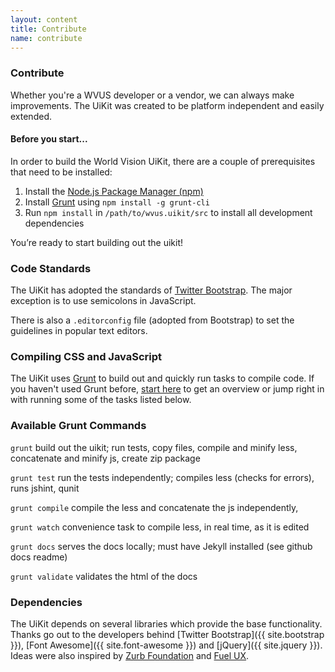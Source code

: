 ```yaml
---
layout: content
title: Contribute
name: contribute
---
```

### Contribute

Whether you're a WVUS developer or a vendor, we can always make improvements. The UiKit was created to be platform independent and easily extended.

#### Before you start...

In order to build the World Vision UiKit, there are a couple of prerequisites that need to be installed:

1. Install the [Node.js Package Manager (npm)](http://nodejs.org/)
2. Install [Grunt](http://gruntjs.com/) using `npm install -g grunt-cli`
3. Run `npm install` in `/path/to/wvus.uikit/src` to install all development dependencies

You’re ready to start building out the uikit!

### Code Standards

The UiKit has adopted the standards of [Twitter Bootstrap](https://github.com/twbs/bootstrap/blob/master/CONTRIBUTING.md#code-guidelines). The major exception is to use semicolons in JavaScript.

There is also a `.editorconfig` file (adopted from Bootstrap) to set the guidelines in popular text editors.

### Compiling CSS and JavaScript
The UiKit uses [Grunt](http://gruntjs.com/) to build out and quickly run tasks to compile code.  If you haven't used Grunt before, [start here](http://gruntjs.com/getting-started) to get an overview or jump right in with running some of the tasks listed below.

### Available Grunt Commands

`grunt` build out the uikit; run tests, copy files, compile and minify less, concatenate and minify js, create zip package

`grunt test` run the tests independently; compiles less (checks for errors), runs jshint, qunit

`grunt compile` compile the less and concatenate the js independently,

`grunt watch` convenience task to compile less, in real time, as it is edited

`grunt docs` serves the docs locally; must have Jekyll installed (see github docs readme)

`grunt validate` validates the html of the docs

### Dependencies
The UiKit depends on several libraries which provide the base functionality.  Thanks go out to the developers behind [Twitter Bootstrap]({{ site.bootstrap }}), [Font Awesome]({{ site.font-awesome }}) and [jQuery]({{ site.jquery }}). Ideas were also inspired by [Zurb Foundation](http://foundation.zurb.com/) and [Fuel UX](http://exacttarget.github.io/fuelux/).
